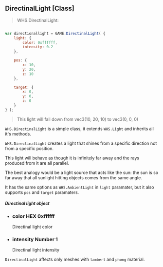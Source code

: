 <h2 class="wsl" id="directional">DirectinalLight [Class]</h2>

> WHS.DirectinalLight:

```javascript

var directionallight = GAME.DirectinalLight( {
    light: {
        color: 0xffffff,
        intensity: 0.2
    },

    pos: {
    	x: 10,
    	y: 20,
    	z: 10
    },

    target: {
    	x: 0,
    	y: 0,
    	z: 0
    }
} );

```

> This light will fall down from vec3(10, 20, 10) to vec3(0, 0, 0)


`WHS.DirectinalLight` is a simple class, it extends `WHS.Light` and inherits all it's methods.

`WHS.DirectinalLight` creates a light that shines from a specific direction not from a specific position. 

This light will behave as though it is infinitely far away and the rays produced from it are all parallel. 

The best analogy would be a light source that acts like the sun: the sun is so far away that all sunlight hitting objects comes from the same angle.

It has the same options as `WHS.AmbientLight` in `light` paramater, but it also supports `pos` and `target` paramaters.

<div class="params" id="directional-light">
  <h5>Directinal light object <a href="#directional-light" class="anchor"></a></h5>
  <ul>
    <li id="directional-light-color">
      <h3><a href="#directional-light-color" class="anchor"></a> color
        <span class="type">HEX</span>
        <span class="default">0xffffff</span>
      </h3>
      <p>Directinal light color</p>
    </li>
    <li id="directional-light-intensity">
      <h3><a href="#directional-light-intensity" class="anchor"></a> intensity
        <span class="type">Number</span>
        <span class="default">1</span>
      </h3>
      <p>Directinal light intensity</p>
    </li>
  </ul>
</div>

<aside class="notice"><code>DirectinalLight</code> affects only meshes with <code>lambert</code> and <code>phong</code> material.</aside>